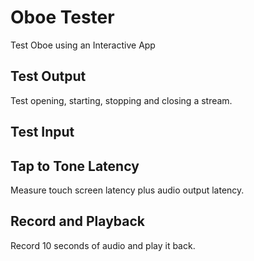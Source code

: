# Oboe Tester

Test Oboe using an Interactive App

## Test Output

Test opening, starting, stopping and closing a stream.

## Test Input

## Tap to Tone Latency

Measure touch screen latency plus audio output latency.

## Record and Playback

Record 10 seconds of audio and play it back.
